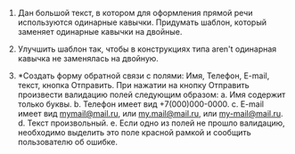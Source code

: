 1. Дан большой текст, в котором для оформления прямой речи используются одинарные кавычки.     Придумать шаблон, который заменяет одинарные кавычки на двойные.

2. Улучшить шаблон так, чтобы в конструкциях типа aren't одинарная кавычка не заменялась на двойную.

3. *Создать форму обратной связи с полями: Имя, Телефон, E-mail, текст, кнопка Отправить. При нажатии на кнопку Отправить произвести валидацию полей следующим образом:
a. Имя содержит только буквы.
b. Телефон имеет вид +7(000)000-0000.
c. E-mail имеет вид mymail@mail.ru, или my.mail@mail.ru, или my-mail@mail.ru.
d. Текст произвольный.
e. Если одно из полей не прошло валидацию, необходимо выделить это поле красной рамкой и сообщить пользователю об ошибке.